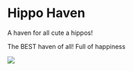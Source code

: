 # Hippo Haven
A haven for all cute a hippos! 

The BEST haven of all! Full of happiness

<img src="https://media.giphy.com/media/26gs6RnXEtZEIVfkQ/giphy.gif">